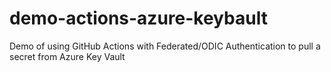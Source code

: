 # demo-actions-azure-keybault
Demo of using GitHub Actions with Federated/ODIC Authentication to pull a secret from Azure Key Vault
